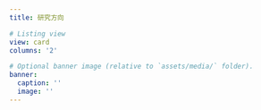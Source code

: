 ```yaml
---
title: 研究方向

# Listing view
view: card
columns: '2'

# Optional banner image (relative to `assets/media/` folder).
banner:
  caption: ''
  image: ''
---
```

